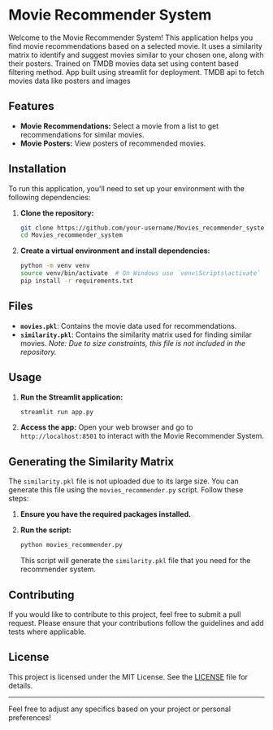 
# Movie Recommender System

Welcome to the Movie Recommender System! This application helps you find movie recommendations based on a selected movie. It uses a similarity matrix to identify and suggest movies similar to your chosen one, along with their posters.
Trained on TMDB movies data set using content based filtering method. App built using streamlit for deployment. TMDB api to fetch movies data like posters and images

## Features

- **Movie Recommendations:** Select a movie from a list to get recommendations for similar movies.
- **Movie Posters:** View posters of recommended movies.

## Installation

To run this application, you'll need to set up your environment with the following dependencies:

1. **Clone the repository:**
   ```bash
   git clone https://github.com/your-username/Movies_recommender_system.git
   cd Movies_recommender_system
   ```

2. **Create a virtual environment and install dependencies:**
   ```bash
   python -m venv venv
   source venv/bin/activate  # On Windows use `venv\Scripts\activate`
   pip install -r requirements.txt
   ```

## Files

- **`movies.pkl`**: Contains the movie data used for recommendations.
- **`similarity.pkl`**: Contains the similarity matrix used for finding similar movies. *Note: Due to size constraints, this file is not included in the repository.*

## Usage

1. **Run the Streamlit application:**
   ```bash
   streamlit run app.py
   ```

2. **Access the app:**
   Open your web browser and go to `http://localhost:8501` to interact with the Movie Recommender System.

## Generating the Similarity Matrix

The `similarity.pkl` file is not uploaded due to its large size. You can generate this file using the `movies_recommender.py` script. Follow these steps:

1. **Ensure you have the required packages installed.**
2. **Run the script:**
   ```bash
   python movies_recommender.py
   ```

   This script will generate the `similarity.pkl` file that you need for the recommender system.

## Contributing

If you would like to contribute to this project, feel free to submit a pull request. Please ensure that your contributions follow the guidelines and add tests where applicable.

## License

This project is licensed under the MIT License. See the [LICENSE](LICENSE) file for details.

---

Feel free to adjust any specifics based on your project or personal preferences!

